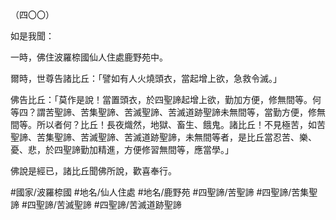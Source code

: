（四〇〇）

如是我聞：

一時，佛住波羅㮈國仙人住處鹿野苑中。

爾時，世尊告諸比丘：「譬如有人火燒頭衣，當起增上欲，急救令滅。」

佛告比丘：「莫作是說！當置頭衣，於四聖諦起增上欲，勤加方便，修無間等。何等四？謂苦聖諦、苦集聖諦、苦滅聖諦、苦滅道跡聖諦未無間等，當勤方便，修無間等。所以者何？比丘！長夜熾然，地獄、畜生、餓鬼。諸比丘！不見極苦，如苦聖諦、苦集聖諦、苦滅聖諦、苦滅道跡聖諦，未無間等者，是比丘當忍苦、樂、憂、悲，於四聖諦勤加精進，方便修習無間等，應當學。」

佛說是經已，諸比丘聞佛所說，歡喜奉行。

#國家/波羅㮈國
#地名/仙人住處
#地名/鹿野苑
#四聖諦/苦聖諦
#四聖諦/苦集聖諦
#四聖諦/苦滅聖諦
#四聖諦/苦滅道跡聖諦
